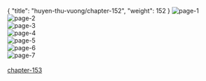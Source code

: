 { "title": "huyen-thu-vuong/chapter-152", "weight": 152 }
<img src="huyen-thu-vuong_0152_01-2225a979a8196aa116f3b2e1fc0167a6.webp" alt="page-1" origin="https://3.bp.blogspot.com/-hY4rRz-8b9U/WIcxcGrueZI/AAAAAAAM0ls/M-XmCpIwsqA/s0/Huyen-Thu-Vuong-Chapter-152-P-2.jpg"><br/>
<img src="huyen-thu-vuong_0152_02-e991d248bcba435758de1003587b9188.webp" alt="page-2" origin="https://3.bp.blogspot.com/-Z2nQFJx8MBU/WIcxdIAE-hI/AAAAAAAM0l0/Ls1s9hm6cnw/s0/Huyen-Thu-Vuong-Chapter-152-P-3.jpg"><br/>
<img src="huyen-thu-vuong_0152_03-3b92c038267f6af2c0665aeb3e373133.webp" alt="page-3" origin="https://3.bp.blogspot.com/-bzqCJ2PrpXw/WIcxeuMw4XI/AAAAAAAM0l8/2FXm4ktMfMU/s0/Huyen-Thu-Vuong-Chapter-152-P-4.jpg"><br/>
<img src="huyen-thu-vuong_0152_04-ab72c1356532954df4e4455bb497ac71.webp" alt="page-4" origin="https://3.bp.blogspot.com/-p_G55_IFzt8/WIcxfifHbUI/AAAAAAAM0mI/j7UXJT7yXD0/s0/Huyen-Thu-Vuong-Chapter-152-P-5.jpg"><br/>
<img src="huyen-thu-vuong_0152_05-d0c4411aae42560f7852764330e4e828.webp" alt="page-5" origin="https://3.bp.blogspot.com/-xZo20OdXjmU/WIcxg8pnTXI/AAAAAAAM0mQ/MKJ_-EQ39Hk/s0/Huyen-Thu-Vuong-Chapter-152-P-6.jpg"><br/>
<img src="huyen-thu-vuong_0152_06-3b40327216ba2223fae31307f8ae168d.webp" alt="page-6" origin="https://3.bp.blogspot.com/-32VC3DLsB7U/WIcxh5DGeZI/AAAAAAAM0mY/m9ILHHKLBQw/s0/Huyen-Thu-Vuong-Chapter-152-P-7.jpg"><br/>
<img src="huyen-thu-vuong_0152_07-6f96742a15a7f415d1b0abc4b64b44dd.webp" alt="page-7" origin="https://3.bp.blogspot.com/-aLxQ3RA1n34/WIcxizRAbYI/AAAAAAAM0mg/YX_-0p3Lcq4/s0/Huyen-Thu-Vuong-Chapter-152-P-8.jpg"><br/>
<br/><a class="nextchap" href="/huyen-thu-vuong/chapter-153">chapter-153</a>
